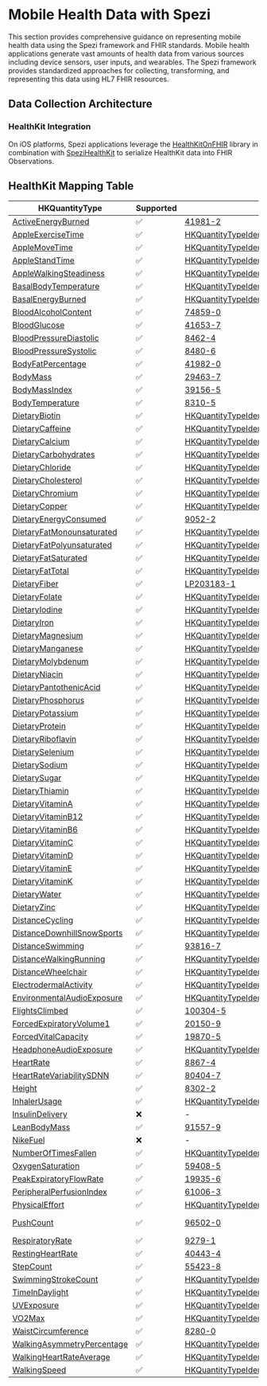 <!--
                  
#
# This source file is part of the Stanford Spezi open source project
#
# SPDX-FileCopyrightText: 2025 Stanford University and the project authors (see CONTRIBUTORS.md)
#
# SPDX-License-Identifier: MIT
# 
             
-->

# Mobile Health Data with Spezi

This section provides comprehensive guidance on representing mobile health data using the Spezi framework and FHIR standards. Mobile health applications generate vast amounts of health data from various sources including device sensors, user inputs, and wearables. The Spezi framework provides standardized approaches for collecting, transforming, and representing this data using HL7 FHIR resources.

## Data Collection Architecture

### HealthKit Integration

On iOS platforms, Spezi applications leverage the [HealthKitOnFHIR](https://github.com/StanfordBDHG/HealthKitOnFHIR) library in combination with [SpeziHealthKit](https://github.com/StanfordSpezi/SpeziHealthKit) to serialize HealthKit data into FHIR Observations.

## HealthKit Mapping Table

|HKQuantityType|Supported|Code|Unit|
|----|----|----|----|
|[ActiveEnergyBurned](https://developer.apple.com/documentation/healthkit/HKQuantityTypeIdentifierActiveEnergyBurned)|✅|[41981-2](http://loinc.org/41981-2)|[kcal](http://unitsofmeasure.org)|
|[AppleExerciseTime](https://developer.apple.com/documentation/healthkit/HKQuantityTypeIdentifierAppleExerciseTime)|✅|[HKQuantityTypeIdentifierAppleExerciseTime](http://developer.apple.com/documentation/healthkit)|[min](http://unitsofmeasure.org)|
|[AppleMoveTime](https://developer.apple.com/documentation/healthkit/HKQuantityTypeIdentifierAppleMoveTime)|✅|[HKQuantityTypeIdentifierAppleMoveTime](http://developer.apple.com/documentation/healthkit)|[min](http://unitsofmeasure.org)|
|[AppleStandTime](https://developer.apple.com/documentation/healthkit/HKQuantityTypeIdentifierAppleStandTime)|✅|[HKQuantityTypeIdentifierAppleStandTime](http://developer.apple.com/documentation/healthkit)|[min](http://unitsofmeasure.org)|
|[AppleWalkingSteadiness](https://developer.apple.com/documentation/healthkit/HKQuantityTypeIdentifierAppleWalkingSteadiness)|✅|[HKQuantityTypeIdentifierAppleWalkingSteadiness](http://developer.apple.com/documentation/healthkit)|[%](http://unitsofmeasure.org)|
|[BasalBodyTemperature](https://developer.apple.com/documentation/healthkit/HKQuantityTypeIdentifierBasalBodyTemperature)|✅|[HKQuantityTypeIdentifierBasalBodyTemperature](http://developer.apple.com/documentation/healthkit)|[C](http://unitsofmeasure.org)|
|[BasalEnergyBurned](https://developer.apple.com/documentation/healthkit/HKQuantityTypeIdentifierBasalEnergyBurned)|✅|[HKQuantityTypeIdentifierBasalEnergyBurned](http://developer.apple.com/documentation/healthkit)|[kcal](http://unitsofmeasure.org)|
|[BloodAlcoholContent](https://developer.apple.com/documentation/healthkit/HKQuantityTypeIdentifierBloodAlcoholContent)|✅|[74859-0](http://loinc.org/74859-0)|[%](http://unitsofmeasure.org)|
|[BloodGlucose](https://developer.apple.com/documentation/healthkit/HKQuantityTypeIdentifierBloodGlucose)|✅|[41653-7](http://loinc.org/41653-7)|[mg/dL](http://unitsofmeasure.org)|
|[BloodPressureDiastolic](https://developer.apple.com/documentation/healthkit/HKQuantityTypeIdentifierBloodPressureDiastolic)|✅|[8462-4](http://loinc.org/8462-4)|[mmHg](http://unitsofmeasure.org)|
|[BloodPressureSystolic](https://developer.apple.com/documentation/healthkit/HKQuantityTypeIdentifierBloodPressureSystolic)|✅|[8480-6](http://loinc.org/8480-6)|[mmHg](http://unitsofmeasure.org)|
|[BodyFatPercentage](https://developer.apple.com/documentation/healthkit/HKQuantityTypeIdentifierBodyFatPercentage)|✅|[41982-0](http://loinc.org/41982-0)|[%](http://unitsofmeasure.org)|
|[BodyMass](https://developer.apple.com/documentation/healthkit/HKQuantityTypeIdentifierBodyMass)|✅|[29463-7](http://loinc.org/29463-7)|[lbs](http://unitsofmeasure.org)|
|[BodyMassIndex](https://developer.apple.com/documentation/healthkit/HKQuantityTypeIdentifierBodyMassIndex)|✅|[39156-5](http://loinc.org/39156-5)|[kg/m^2](http://unitsofmeasure.org)|
|[BodyTemperature](https://developer.apple.com/documentation/healthkit/HKQuantityTypeIdentifierBodyTemperature)|✅|[8310-5](http://loinc.org/8310-5)|[C](http://unitsofmeasure.org)|
|[DietaryBiotin](https://developer.apple.com/documentation/healthkit/HKQuantityTypeIdentifierDietaryBiotin)|✅|[HKQuantityTypeIdentifierDietaryBiotin](http://developer.apple.com/documentation/healthkit)|[ug](http://unitsofmeasure.org)|
|[DietaryCaffeine](https://developer.apple.com/documentation/healthkit/HKQuantityTypeIdentifierDietaryCaffeine)|✅|[HKQuantityTypeIdentifierDietaryCaffeine](http://developer.apple.com/documentation/healthkit)|[mg](http://unitsofmeasure.org)|
|[DietaryCalcium](https://developer.apple.com/documentation/healthkit/HKQuantityTypeIdentifierDietaryCalcium)|✅|[HKQuantityTypeIdentifierDietaryCalcium](http://developer.apple.com/documentation/healthkit)|[mg](http://unitsofmeasure.org)|
|[DietaryCarbohydrates](https://developer.apple.com/documentation/healthkit/HKQuantityTypeIdentifierDietaryCarbohydrates)|✅|[HKQuantityTypeIdentifierDietaryCarbohydates](http://developer.apple.com/documentation/healthkit)|[g](http://unitsofmeasure.org)|
|[DietaryChloride](https://developer.apple.com/documentation/healthkit/HKQuantityTypeIdentifierDietaryChloride)|✅|[HKQuantityTypeIdentifierDietaryChloride](http://developer.apple.com/documentation/healthkit)|[mg](http://unitsofmeasure.org)|
|[DietaryCholesterol](https://developer.apple.com/documentation/healthkit/HKQuantityTypeIdentifierDietaryCholesterol)|✅|[HKQuantityTypeIdentifierDietaryCholesterol](http://developer.apple.com/documentation/healthkit)|[mg](http://unitsofmeasure.org)|
|[DietaryChromium](https://developer.apple.com/documentation/healthkit/HKQuantityTypeIdentifierDietaryChromium)|✅|[HKQuantityTypeIdentifierDietaryChromium](http://developer.apple.com/documentation/healthkit)|[ug](http://unitsofmeasure.org)|
|[DietaryCopper](https://developer.apple.com/documentation/healthkit/HKQuantityTypeIdentifierDietaryCopper)|✅|[HKQuantityTypeIdentifierDietaryCopper](http://developer.apple.com/documentation/healthkit)|[ug](http://unitsofmeasure.org)|
|[DietaryEnergyConsumed](https://developer.apple.com/documentation/healthkit/HKQuantityTypeIdentifierDietaryEnergyConsumed)|✅|[9052-2](http://loinc.org/9052-2)|[kcal](http://unitsofmeasure.org)|
|[DietaryFatMonounsaturated](https://developer.apple.com/documentation/healthkit/HKQuantityTypeIdentifierDietaryFatMonounsaturated)|✅|[HKQuantityTypeIdentifierDietaryFatMonounsaturated](http://developer.apple.com/documentation/healthkit)|[g](http://unitsofmeasure.org)|
|[DietaryFatPolyunsaturated](https://developer.apple.com/documentation/healthkit/HKQuantityTypeIdentifierDietaryFatPolyunsaturated)|✅|[HKQuantityTypeIdentifierDietaryFatPolyunsaturated](http://developer.apple.com/documentation/healthkit)|[g](http://unitsofmeasure.org)|
|[DietaryFatSaturated](https://developer.apple.com/documentation/healthkit/HKQuantityTypeIdentifierDietaryFatSaturated)|✅|[HKQuantityTypeIdentifierDietaryFatSaturated](http://developer.apple.com/documentation/healthkit)|[g](http://unitsofmeasure.org)|
|[DietaryFatTotal](https://developer.apple.com/documentation/healthkit/HKQuantityTypeIdentifierDietaryFatTotal)|✅|[HKQuantityTypeIdentifierDietaryFatTotal](http://developer.apple.com/documentation/healthkit)|[g](http://unitsofmeasure.org)|
|[DietaryFiber](https://developer.apple.com/documentation/healthkit/HKQuantityTypeIdentifierDietaryFiber)|✅|[LP203183-1](http://loinc.org/LP203183-1)|[g](http://unitsofmeasure.org)|
|[DietaryFolate](https://developer.apple.com/documentation/healthkit/HKQuantityTypeIdentifierDietaryFolate)|✅|[HKQuantityTypeIdentifierDietaryFolate](http://developer.apple.com/documentation/healthkit)|[ug](http://unitsofmeasure.org)|
|[DietaryIodine](https://developer.apple.com/documentation/healthkit/HKQuantityTypeIdentifierDietaryIodine)|✅|[HKQuantityTypeIdentifierDietaryIodine](http://developer.apple.com/documentation/healthkit)|[ug](http://unitsofmeasure.org)|
|[DietaryIron](https://developer.apple.com/documentation/healthkit/HKQuantityTypeIdentifierDietaryIron)|✅|[HKQuantityTypeIdentifierDietaryIron](http://developer.apple.com/documentation/healthkit)|[mg](http://unitsofmeasure.org)|
|[DietaryMagnesium](https://developer.apple.com/documentation/healthkit/HKQuantityTypeIdentifierDietaryMagnesium)|✅|[HKQuantityTypeIdentifierDietaryMagnesium](http://developer.apple.com/documentation/healthkit)|[mg](http://unitsofmeasure.org)|
|[DietaryManganese](https://developer.apple.com/documentation/healthkit/HKQuantityTypeIdentifierDietaryManganese)|✅|[HKQuantityTypeIdentifierDietaryManganese](http://developer.apple.com/documentation/healthkit)|[mg](http://unitsofmeasure.org)|
|[DietaryMolybdenum](https://developer.apple.com/documentation/healthkit/HKQuantityTypeIdentifierDietaryMolybdenum)|✅|[HKQuantityTypeIdentifierDietaryMolybdenum](http://developer.apple.com/documentation/healthkit)|[ug](http://unitsofmeasure.org)|
|[DietaryNiacin](https://developer.apple.com/documentation/healthkit/HKQuantityTypeIdentifierDietaryNiacin)|✅|[HKQuantityTypeIdentifierDietaryNiacin](http://developer.apple.com/documentation/healthkit)|[mg](http://unitsofmeasure.org)|
|[DietaryPantothenicAcid](https://developer.apple.com/documentation/healthkit/HKQuantityTypeIdentifierDietaryPantothenicAcid)|✅|[HKQuantityTypeIdentifierDietaryPantothenicAcid](http://developer.apple.com/documentation/healthkit)|[mg](http://unitsofmeasure.org)|
|[DietaryPhosphorus](https://developer.apple.com/documentation/healthkit/HKQuantityTypeIdentifierDietaryPhosphorus)|✅|[HKQuantityTypeIdentifierDietaryPhosphorus](http://developer.apple.com/documentation/healthkit)|[mg](http://unitsofmeasure.org)|
|[DietaryPotassium](https://developer.apple.com/documentation/healthkit/HKQuantityTypeIdentifierDietaryPotassium)|✅|[HKQuantityTypeIdentifierDietaryPotassium](http://developer.apple.com/documentation/healthkit)|[mg](http://unitsofmeasure.org)|
|[DietaryProtein](https://developer.apple.com/documentation/healthkit/HKQuantityTypeIdentifierDietaryProtein)|✅|[HKQuantityTypeIdentifierDietaryProtein](http://developer.apple.com/documentation/healthkit)|[g](http://unitsofmeasure.org)|
|[DietaryRiboflavin](https://developer.apple.com/documentation/healthkit/HKQuantityTypeIdentifierDietaryRiboflavin)|✅|[HKQuantityTypeIdentifierDietaryRiboflavin](http://developer.apple.com/documentation/healthkit)|[mg](http://unitsofmeasure.org)|
|[DietarySelenium](https://developer.apple.com/documentation/healthkit/HKQuantityTypeIdentifierDietarySelenium)|✅|[HKQuantityTypeIdentifierDietarySelenium](http://developer.apple.com/documentation/healthkit)|[ug](http://unitsofmeasure.org)|
|[DietarySodium](https://developer.apple.com/documentation/healthkit/HKQuantityTypeIdentifierDietarySodium)|✅|[HKQuantityTypeIdentifierDietarySodium](http://developer.apple.com/documentation/healthkit)|[mg](http://unitsofmeasure.org)|
|[DietarySugar](https://developer.apple.com/documentation/healthkit/HKQuantityTypeIdentifierDietarySugar)|✅|[HKQuantityTypeIdentifierDietarySugar](http://developer.apple.com/documentation/healthkit)|[g](http://unitsofmeasure.org)|
|[DietaryThiamin](https://developer.apple.com/documentation/healthkit/HKQuantityTypeIdentifierDietaryThiamin)|✅|[HKQuantityTypeIdentifierDietaryThiamin](http://developer.apple.com/documentation/healthkit)|[mg](http://unitsofmeasure.org)|
|[DietaryVitaminA](https://developer.apple.com/documentation/healthkit/HKQuantityTypeIdentifierDietaryVitaminA)|✅|[HKQuantityTypeIdentifierDietaryVitaminA](http://developer.apple.com/documentation/healthkit)|[ug](http://unitsofmeasure.org)|
|[DietaryVitaminB12](https://developer.apple.com/documentation/healthkit/HKQuantityTypeIdentifierDietaryVitaminB12)|✅|[HKQuantityTypeIdentifierDietaryVitaminB12](http://developer.apple.com/documentation/healthkit)|[ug](http://unitsofmeasure.org)|
|[DietaryVitaminB6](https://developer.apple.com/documentation/healthkit/HKQuantityTypeIdentifierDietaryVitaminB6)|✅|[HKQuantityTypeIdentifierDietaryVitaminB6](http://developer.apple.com/documentation/healthkit)|[mg](http://unitsofmeasure.org)|
|[DietaryVitaminC](https://developer.apple.com/documentation/healthkit/HKQuantityTypeIdentifierDietaryVitaminC)|✅|[HKQuantityTypeIdentifierDietaryVitaminC](http://developer.apple.com/documentation/healthkit)|[mg](http://unitsofmeasure.org)|
|[DietaryVitaminD](https://developer.apple.com/documentation/healthkit/HKQuantityTypeIdentifierDietaryVitaminD)|✅|[HKQuantityTypeIdentifierDietaryVitaminD](http://developer.apple.com/documentation/healthkit)|[ug](http://unitsofmeasure.org)|
|[DietaryVitaminE](https://developer.apple.com/documentation/healthkit/HKQuantityTypeIdentifierDietaryVitaminE)|✅|[HKQuantityTypeIdentifierDietaryVitaminE](http://developer.apple.com/documentation/healthkit)|[mg](http://unitsofmeasure.org)|
|[DietaryVitaminK](https://developer.apple.com/documentation/healthkit/HKQuantityTypeIdentifierDietaryVitaminK)|✅|[HKQuantityTypeIdentifierDietaryVitaminK](http://developer.apple.com/documentation/healthkit)|[ug](http://unitsofmeasure.org)|
|[DietaryWater](https://developer.apple.com/documentation/healthkit/HKQuantityTypeIdentifierDietaryWater)|✅|[HKQuantityTypeIdentifierDietaryWater](http://developer.apple.com/documentation/healthkit)|[l](http://unitsofmeasure.org)|
|[DietaryZinc](https://developer.apple.com/documentation/healthkit/HKQuantityTypeIdentifierDietaryZinc)|✅|[HKQuantityTypeIdentifierDietaryZinc](http://developer.apple.com/documentation/healthkit)|[mg](http://unitsofmeasure.org)|
|[DistanceCycling](https://developer.apple.com/documentation/healthkit/HKQuantityTypeIdentifierDistanceCycling)|✅|[HKQuantityTypeIdentifierDistanceCycling](http://developer.apple.com/documentation/healthkit)|[m](http://unitsofmeasure.org)|
|[DistanceDownhillSnowSports](https://developer.apple.com/documentation/healthkit/HKQuantityTypeIdentifierDistanceDownhillSnowSports)|✅|[HKQuantityTypeIdentifierDistanceDownhillSnowSports](http://developer.apple.com/documentation/healthkit)|[m](http://unitsofmeasure.org)|
|[DistanceSwimming](https://developer.apple.com/documentation/healthkit/HKQuantityTypeIdentifierDistanceSwimming)|✅|[93816-7](http://loinc.org/93816-7)|[m](http://unitsofmeasure.org)|
|[DistanceWalkingRunning](https://developer.apple.com/documentation/healthkit/HKQuantityTypeIdentifierDistanceWalkingRunning)|✅|[HKQuantityTypeIdentifierDistanceWalkingRunning](http://developer.apple.com/documentation/healthkit)|[m](http://unitsofmeasure.org)|
|[DistanceWheelchair](https://developer.apple.com/documentation/healthkit/HKQuantityTypeIdentifierDistanceWheelchair)|✅|[HKQuantityTypeIdentifierDistanceWheelchair](http://developer.apple.com/documentation/healthkit)|[m](http://unitsofmeasure.org)|
|[ElectrodermalActivity](https://developer.apple.com/documentation/healthkit/HKQuantityTypeIdentifierElectrodermalActivity)|✅|[HKQuantityTypeIdentifierElectrodermalActivity](http://developer.apple.com/documentation/healthkit)|[siemens](http://unitsofmeasure.org)|
|[EnvironmentalAudioExposure](https://developer.apple.com/documentation/healthkit/HKQuantityTypeIdentifierEnvironmentalAudioExposure)|✅|[HKQuantityTypeIdentifierEnvironmentalAudioExposure](http://developer.apple.com/documentation/healthkit)|[dB(SPL)](http://unitsofmeasure.org)|
|[FlightsClimbed](https://developer.apple.com/documentation/healthkit/HKQuantityTypeIdentifierFlightsClimbed)|✅|[100304-5](http://loinc.org/100304-5)|flights|
|[ForcedExpiratoryVolume1](https://developer.apple.com/documentation/healthkit/HKQuantityTypeIdentifierForcedExpiratoryVolume1)|✅|[20150-9](http://loinc.org/20150-9)|[L](http://unitsofmeasure.org)|
|[ForcedVitalCapacity](https://developer.apple.com/documentation/healthkit/HKQuantityTypeIdentifierForcedVitalCapacity)|✅|[19870-5](http://loinc.org/19870-5)|[L](http://unitsofmeasure.org)|
|[HeadphoneAudioExposure](https://developer.apple.com/documentation/healthkit/HKQuantityTypeIdentifierHeadphoneAudioExposure)|✅|[HKQuantityTypeIdentifierHeadphoneAudioExposure](http://developer.apple.com/documentation/healthkit)|[dB(SPL)](http://unitsofmeasure.org)|
|[HeartRate](https://developer.apple.com/documentation/healthkit/HKQuantityTypeIdentifierHeartRate)|✅|[8867-4](http://loinc.org/8867-4)|[beats/minute](http://unitsofmeasure.org)|
|[HeartRateVariabilitySDNN](https://developer.apple.com/documentation/healthkit/HKQuantityTypeIdentifierHeartRateVariabilitySDNN)|✅|[80404-7](http://loinc.org/80404-7)|[ms](http://unitsofmeasure.org)|
|[Height](https://developer.apple.com/documentation/healthkit/HKQuantityTypeIdentifierHeight)|✅|[8302-2](http://loinc.org/8302-2)|[in](http://unitsofmeasure.org)|
|[InhalerUsage](https://developer.apple.com/documentation/healthkit/HKQuantityTypeIdentifierInhalerUsage)|✅|[HKQuantityTypeIdentifierInhalerUsage](http://developer.apple.com/documentation/healthkit)|count|
|[InsulinDelivery](https://developer.apple.com/documentation/healthkit/HKQuantityTypeIdentifierInsulinDelivery)|❌|-|-|
|[LeanBodyMass](https://developer.apple.com/documentation/healthkit/HKQuantityTypeIdentifierLeanBodyMass)|✅|[91557-9](http://loinc.org/91557-9)|[lbs](http://unitsofmeasure.org)|
|[NikeFuel](https://developer.apple.com/documentation/healthkit/HKQuantityTypeIdentifierNikeFuel)|❌|-|-|
|[NumberOfTimesFallen](https://developer.apple.com/documentation/healthkit/HKQuantityTypeIdentifierNumberOfTimesFallen)|✅|[HKQuantityTypeIdentifierNumberOfTimesFallen](http://developer.apple.com/documentation/healthkit)|falls|
|[OxygenSaturation](https://developer.apple.com/documentation/healthkit/HKQuantityTypeIdentifierOxygenSaturation)|✅|[59408-5](http://loinc.org/59408-5)|[%](http://unitsofmeasure.org)|
|[PeakExpiratoryFlowRate](https://developer.apple.com/documentation/healthkit/HKQuantityTypeIdentifierPeakExpiratoryFlowRate)|✅|[19935-6](http://loinc.org/19935-6)|[L/min](http://unitsofmeasure.org)|
|[PeripheralPerfusionIndex](https://developer.apple.com/documentation/healthkit/HKQuantityTypeIdentifierPeripheralPerfusionIndex)|✅|[61006-3](http://loinc.org/61006-3)|[%](http://unitsofmeasure.org)|
|[PhysicalEffort](https://developer.apple.com/documentation/healthkit/HKQuantityTypeIdentifierPhysicalEffort)|✅|[HKQuantityTypeIdentifierPhysicalEffort](http://developer.apple.com/documentation/healthkit)|[kcal/hr/kg](http://unitsofmeasure.org)|
|[PushCount](https://developer.apple.com/documentation/healthkit/HKQuantityTypeIdentifierPushCount)|✅|[96502-0](http://loinc.org/96502-0)|wheelchair pushes|
|[RespiratoryRate](https://developer.apple.com/documentation/healthkit/HKQuantityTypeIdentifierRespiratoryRate)|✅|[9279-1](http://loinc.org/9279-1)|[breaths/minute](http://unitsofmeasure.org)|
|[RestingHeartRate](https://developer.apple.com/documentation/healthkit/HKQuantityTypeIdentifierRestingHeartRate)|✅|[40443-4](http://loinc.org/40443-4)|[beats/minute](http://unitsofmeasure.org)|
|[StepCount](https://developer.apple.com/documentation/healthkit/HKQuantityTypeIdentifierStepCount)|✅|[55423-8](http://loinc.org/55423-8)|steps|
|[SwimmingStrokeCount](https://developer.apple.com/documentation/healthkit/HKQuantityTypeIdentifierSwimmingStrokeCount)|✅|[HKQuantityTypeIdentifierSwimmingStrokeCount](http://developer.apple.com/documentation/healthkit)|strokes|
|[TimeInDaylight](https://developer.apple.com/documentation/healthkit/HKQuantityTypeIdentifierTimeInDaylight)|✅|[HKQuantityTypeIdentifierTimeInDaylight](http://developer.apple.com/documentation/healthkit)|[min](http://unitsofmeasure.org)|
|[UVExposure](https://developer.apple.com/documentation/healthkit/HKQuantityTypeIdentifierUVExposure)|✅|[HKQuantityTypeIdentifierUVExposure](http://developer.apple.com/documentation/healthkit)|count|
|[VO2Max](https://developer.apple.com/documentation/healthkit/HKQuantityTypeIdentifierVO2Max)|✅|[HKQuantityTypeIdentifierVO2Max](http://developer.apple.com/documentation/healthkit)|[mL/kg/min](http://unitsofmeasure.org)|
|[WaistCircumference](https://developer.apple.com/documentation/healthkit/HKQuantityTypeIdentifierWaistCircumference)|✅|[8280-0](http://loinc.org/8280-0)|[in](http://unitsofmeasure.org)|
|[WalkingAsymmetryPercentage](https://developer.apple.com/documentation/healthkit/HKQuantityTypeIdentifierWalkingAsymmetryPercentage)|✅|[HKQuantityTypeIdentifierWalkingAsymmetryPercentage](http://developer.apple.com/documentation/healthkit)|[%](http://unitsofmeasure.org)|
|[WalkingHeartRateAverage](https://developer.apple.com/documentation/healthkit/HKQuantityTypeIdentifierWalkingHeartRateAverage)|✅|[HKQuantityTypeIdentifierWalkingHeartRateAverage](http://developer.apple.com/documentation/healthkit)|[beats/minute](http://unitsofmeasure.org)|
|[WalkingSpeed](https://developer.apple.com/documentation/healthkit/HKQuantityTypeIdentifierWalkingSpeed)|✅|[HKQuantityTypeIdentifierWalkingSpeed](http://developer.apple.com/documentation/healthkit)|[m/s](http://unitsofmeasure.org)|